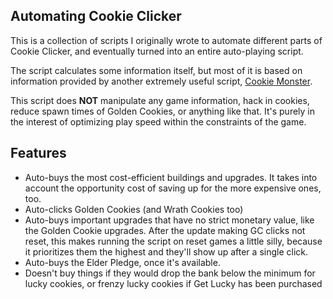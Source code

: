 ## Automating Cookie Clicker
This is a collection of scripts I originally wrote to automate different parts of Cookie Clicker, and eventually turned into an entire auto-playing script. 

The script calculates some information itself, but most of it is based on information provided by another extremely useful script, [Cookie Monster](https://cookieclicker.wikia.com/wiki/Cookie_Monster_%28JavaScript_Add-on%29).

This script does **NOT** manipulate any game information, hack in cookies, reduce spawn times of Golden Cookies, or anything like that. It's purely in the interest of optimizing play speed within the constraints of the game.

## Features
* Auto-buys the most cost-efficient buildings and upgrades. It takes into account the opportunity cost of saving up for the more expensive ones, too.
* Auto-clicks Golden Cookies (and Wrath Cookies too)
* Auto-buys important upgrades that have no strict monetary value, like the Golden Cookie upgrades. After the update making GC clicks not reset, this makes running the script on reset games a little silly, because it prioritizes them the highest and they'll show up after a single click.
* Auto-buys the Elder Pledge, once it's available.
* Doesn't buy things if they would drop the bank below the minimum for lucky cookies, or frenzy lucky cookies if Get Lucky has been purchased